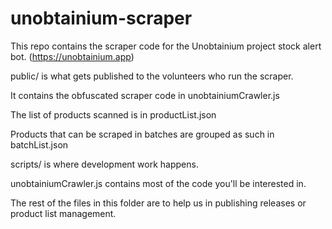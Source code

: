 # unobtainium-scraper
This repo contains the scraper code for the Unobtainium project stock alert bot. (https://unobtainium.app)


public/ is what gets published to the volunteers who run the scraper.

  It contains the obfuscated scraper code in unobtainiumCrawler.js

  The list of products scanned is in productList.json

  Products that can be scraped in batches are grouped as such in batchList.json


scripts/ is where development work happens. 

  unobtainiumCrawler.js contains most of the code you'll be interested in. 

  The rest of the files in this folder are to help us in publishing releases or product list management.
